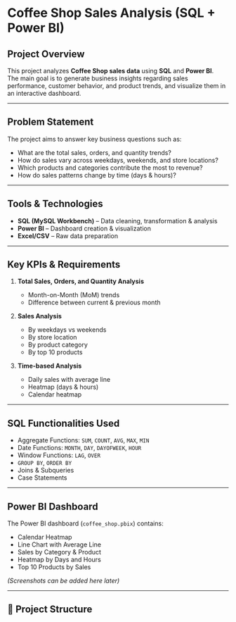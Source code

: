 # Coffee Shop Sales Analysis (SQL + Power BI)

##  Project Overview
This project analyzes **Coffee Shop sales data** using **SQL** and **Power BI**.  
The main goal is to generate business insights regarding sales performance, customer behavior, and product trends, and visualize them in an interactive dashboard.

---

##  Problem Statement
The project aims to answer key business questions such as:
- What are the total sales, orders, and quantity trends?
- How do sales vary across weekdays, weekends, and store locations?
- Which products and categories contribute the most to revenue?
- How do sales patterns change by time (days & hours)?

---

##  Tools & Technologies
- **SQL (MySQL Workbench)** – Data cleaning, transformation & analysis
- **Power BI** – Dashboard creation & visualization
- **Excel/CSV** – Raw data preparation

---

##  Key KPIs & Requirements
1. **Total Sales, Orders, and Quantity Analysis**
   - Month-on-Month (MoM) trends
   - Difference between current & previous month

2. **Sales Analysis**
   - By weekdays vs weekends  
   - By store location  
   - By product category  
   - By top 10 products  

3. **Time-based Analysis**
   - Daily sales with average line  
   - Heatmap (days & hours)  
   - Calendar heatmap  

---

##  SQL Functionalities Used
- Aggregate Functions: `SUM`, `COUNT`, `AVG`, `MAX`, `MIN`
- Date Functions: `MONTH`, `DAY`, `DAYOFWEEK`, `HOUR`
- Window Functions: `LAG`, `OVER`
- `GROUP BY`, `ORDER BY`
- Joins & Subqueries
- Case Statements

---

##  Power BI Dashboard
The Power BI dashboard (`coffee_shop.pbix`) contains:
- Calendar Heatmap  
- Line Chart with Average Line  
- Sales by Category & Product  
- Heatmap by Days and Hours  
- Top 10 Products by Sales  

*(Screenshots can be added here later)*

---

## 📂 Project Structure
